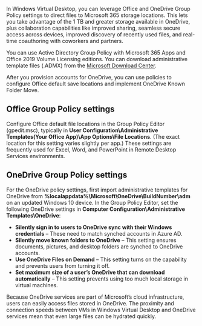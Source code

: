 In Windows Virtual Desktop, you can leverage Office and OneDrive Group Policy settings to direct files to Microsoft 365 storage locations. This lets you take advantage of the 1 TB and greater storage available in OneDrive, plus collaboration capabilities like improved sharing, seamless secure access across devices, improved discovery of recently used files, and real-time coauthoring with coworkers and partners.

You can use Active Directory Group Policy with Microsoft 365 Apps and Office 2019 Volume Licensing editions. You can download administrative template files (.ADMX) from the [Microsoft Download Center](https://www.microsoft.com/download/details.aspx?id=49030).  

After you provision accounts for OneDrive, you can use policies to configure Office default save locations and implement OneDrive Known Folder Move.

## Office Group Policy settings 
Configure Office default file locations in the Group Policy Editor (gpedit.msc), typically in **User Configuration\Administrative Templates\(Your Office App)\App Options\File Locations**. (The exact location for this setting varies slightly per app.) These settings are frequently used for Excel, Word, and PowerPoint in Remote Desktop Services environments.

## OneDrive Group Policy settings 
For the OneDrive policy settings, first import administrative templates for OneDrive from **%localappdata%\Microsoft\OneDrive\BuildNumber\adm** on an updated Windows 10 device. In the Group Policy Editor, set the following OneDrive settings in **Computer Configuration\Administrative Templates\OneDrive**:

- **Silently sign in to users to OneDrive sync with their Windows credentials** – These need to match synched accounts in Azure AD. 
- **Silently move known folders to OneDrive** – This setting ensures documents, pictures, and desktop folders are synched to OneDrive accounts. 
- **Use OneDrive Files on Demand** – This setting turns on the capability and prevents users from turning it off. 
- **Set maximum size of a user’s OneDrive that can download automatically** – This setting prevents using too much local storage in virtual machines.

Because OneDrive services are part of Microsoft’s cloud infrastructure, users can easily access files stored in OneDrive. The proximity and connection speeds between VMs in Windows Virtual Desktop and OneDrive services mean that even large files can be hydrated quickly.